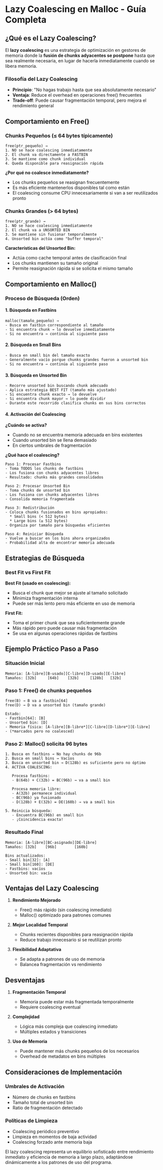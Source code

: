 # Lazy Coalescing en Malloc - Guía Completa

## ¿Qué es el Lazy Coalescing?

El **lazy coalescing** es una estrategia de optimización en gestores de memoria donde la **fusión de chunks adyacentes se postpone** hasta que sea realmente necesaria, en lugar de hacerla inmediatamente cuando se libera memoria.

### Filosofía del Lazy Coalescing
- **Principio**: "No hagas trabajo hasta que sea absolutamente necesario"
- **Ventaja**: Reduce el overhead en operaciones free() frecuentes
- **Trade-off**: Puede causar fragmentación temporal, pero mejora el rendimiento general

## Comportamiento en Free()

### Chunks Pequeños (≤ 64 bytes típicamente)
```
free(ptr_pequeño) →
1. NO se hace coalescing inmediatamente
2. El chunk va directamente a FASTBIN
3. Se mantiene como chunk individual
4. Queda disponible para reasignación rápida
```

**¿Por qué no coalesce inmediatamente?**
- Los chunks pequeños se reasignan frecuentemente
- Es más eficiente mantenerlos disponibles tal como están
- El coalescing consume CPU innecesariamente si van a ser reutilizados pronto

### Chunks Grandes (> 64 bytes)
```
free(ptr_grande) →
1. NO se hace coalescing inmediatamente
2. El chunk va a UNSORTED BIN
3. Se mantiene sin fusionar temporalmente
4. Unsorted bin actúa como "buffer temporal"
```

**Características del Unsorted Bin:**
- Actúa como cache temporal antes de clasificación final
- Los chunks mantienen su tamaño original
- Permite reasignación rápida si se solicita el mismo tamaño

## Comportamiento en Malloc()

### Proceso de Búsqueda (Orden)

#### 1. Búsqueda en Fastbins
```
malloc(tamaño_pequeño) →
- Busca en fastbin correspondiente al tamaño
- Si encuentra chunk → lo devuelve inmediatamente
- Si no encuentra → continúa al siguiente paso
```

#### 2. Búsqueda en Small Bins
```
- Busca en small bin del tamaño exacto
- Generalmente vacío porque chunks grandes fueron a unsorted bin
- Si no encuentra → continúa al siguiente paso
```

#### 3. Búsqueda en Unsorted Bin
```
- Recorre unsorted bin buscando chunk adecuado
- Aplica estrategia BEST FIT (tamaño más ajustado)
- Si encuentra chunk exacto → lo devuelve
- Si encuentra chunk mayor → lo puede dividir
- Durante este recorrido clasifica chunks en sus bins correctos
```

#### 4. Activación del Coalescing

**¿Cuándo se activa?**
- Cuando no se encuentra memoria adecuada en bins existentes
- Cuando unsorted bin se llena demasiado
- En ciertos umbrales de fragmentación

**¿Qué hace el coalescing?**
```
Paso 1: Procesar Fastbins
- Toma TODOS los chunks de fastbins
- Los fusiona con chunks adyacentes libres
- Resultado: chunks más grandes consolidados

Paso 2: Procesar Unsorted Bin
- Toma chunks de unsorted bin
- Los fusiona con chunks adyacentes libres
- Consolida memoria fragmentada

Paso 3: Redistribución
- Coloca chunks fusionados en bins apropiados:
  * Small bins (< 512 bytes)
  * Large bins (≥ 512 bytes)
- Organiza por tamaño para búsquedas eficientes

Paso 4: Reiniciar Búsqueda
- Vuelve a buscar en los bins ahora organizados
- Probabilidad alta de encontrar memoria adecuada
```

## Estrategias de Búsqueda

### Best Fit vs First Fit

**Best Fit (usado en coalescing):**
- Busca el chunk que mejor se ajuste al tamaño solicitado
- Minimiza fragmentación interna
- Puede ser más lento pero más eficiente en uso de memoria

**First Fit:**
- Toma el primer chunk que sea suficientemente grande
- Más rápido pero puede causar más fragmentación
- Se usa en algunas operaciones rápidas de fastbins

## Ejemplo Práctico Paso a Paso

### Situación Inicial
```
Memoria: [A-libre][B-usado][C-libre][D-usado][E-libre]
Tamaños: [32b]     [64b]    [32b]     [128b]   [32b]
```

### Paso 1: Free() de chunks pequeños
```
free(B) → B va a fastbin[64]
free(D) → D va a unsorted bin (tamaño grande)

Estado:
- Fastbin[64]: [B]
- Unsorted bin: [D]
- Memoria física: [A-libre][B-libre*][C-libre][D-libre*][E-libre]
- (*marcados pero no coalesced)
```

### Paso 2: Malloc() solicita 96 bytes
```
1. Busca en fastbins → No hay chunks de 96b
2. Busca en small bins → Vacíos
3. Busca en unsorted bin → D(128b) es suficiente pero no óptimo
4. ACTIVA COALESCING:
   
   Procesa fastbins:
   - B(64b) + C(32b) = BC(96b) → va a small bin
   
   Procesa memoria libre:
   - A(32b) permanece individual
   - BC(96b) ya fusionado
   - D(128b) + E(32b) = DE(160b) → va a small bin
   
5. Reinicia búsqueda:
   - Encuentra BC(96b) en small bin
   - ¡Coincidencia exacta!
```

### Resultado Final
```
Memoria: [A-libre][BC-asignado][DE-libre]
Tamaños: [32b]    [96b]        [160b]

Bins actualizados:
- Small bin[32]: [A]
- Small bin[160]: [DE]
- Fastbins: vacíos
- Unsorted bin: vacío
```

## Ventajas del Lazy Coalescing

1. **Rendimiento Mejorado**
   - Free() más rápido (sin coalescing inmediato)
   - Malloc() optimizado para patrones comunes

2. **Mejor Localidad Temporal**
   - Chunks recientes disponibles para reasignación rápida
   - Reduce trabajo innecesario si se reutilizan pronto

3. **Flexibilidad Adaptativa**
   - Se adapta a patrones de uso de memoria
   - Balancea fragmentación vs rendimiento

## Desventajas

1. **Fragmentación Temporal**
   - Memoria puede estar más fragmentada temporalmente
   - Requiere coalescing eventual

2. **Complejidad**
   - Lógica más compleja que coalescing inmediato
   - Múltiples estados y transiciones

3. **Uso de Memoria**
   - Puede mantener más chunks pequeños de los necesarios
   - Overhead de metadatos en bins múltiples

## Consideraciones de Implementación

### Umbrales de Activación
- Número de chunks en fastbins
- Tamaño total de unsorted bin
- Ratio de fragmentación detectado

### Políticas de Limpieza
- Coalescing periódico preventivo
- Limpieza en momentos de baja actividad
- Coalescing forzado ante memoria baja

El lazy coalescing representa un equilibrio sofisticado entre rendimiento inmediato y eficiencia de memoria a largo plazo, adaptándose dinámicamente a los patrones de uso del programa.
